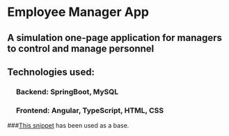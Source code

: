 # Employee Manager App

## A simulation one-page application for managers to control and manage personnel

## Technologies used:
### &emsp; Backend: SpringBoot, MySQL
### &emsp; Frontend: Angular, TypeScript, HTML, CSS

###[This snippet](https://www.bootdey.com/snippets/view/bs4-contact-cards) has been used as a base.
